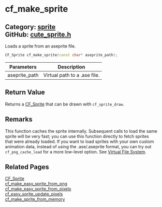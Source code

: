 [](../header.md ':include')

# cf_make_sprite

Category: [sprite](/api_reference?id=sprite)  
GitHub: [cute_sprite.h](https://github.com/RandyGaul/cute_framework/blob/master/include/cute_sprite.h)  
---

Loads a sprite from an aseprite file.

```cpp
CF_Sprite cf_make_sprite(const char* aseprite_path);
```

Parameters | Description
--- | ---
aseprite_path | Virtual path to a .ase file.

## Return Value

Returns a [CF_Sprite](/sprite/cf_sprite.md) that can be drawn with `cf_sprite_draw`.

## Remarks

This function caches the sprite internally. Subsequent calls to load the same sprite will be very fast; you can use
this function directly to fetch sprites that were already loaded. If you want to load sprites with your own custom
animation data, instead of using the .ase/.aseprite format, you can try out `cf_png_cache_load` for a more low-level option.
See [Virtual File System](https://randygaul.github.io/cute_framework/#/topics/virtual_file_system).

## Related Pages

[CF_Sprite](/sprite/cf_sprite.md)  
[cf_make_easy_sprite_from_png](/sprite/cf_make_easy_sprite_from_png.md)  
[cf_make_easy_sprite_from_pixels](/sprite/cf_make_easy_sprite_from_pixels.md)  
[cf_easy_sprite_update_pixels](/sprite/cf_easy_sprite_update_pixels.md)  
[cf_make_sprite_from_memory](/sprite/cf_make_sprite_from_memory.md)  

